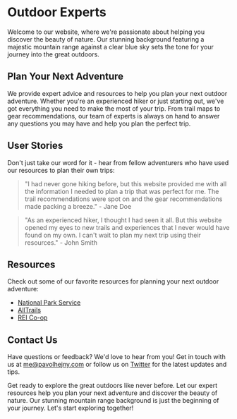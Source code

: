 <!--font:Montserrat-->

# Outdoor Experts

Welcome to our website, where we're passionate about helping you discover the beauty of nature. Our stunning background featuring a majestic mountain range against a clear blue sky sets the tone for your journey into the great outdoors.

## Plan Your Next Adventure

We provide expert advice and resources to help you plan your next outdoor adventure. Whether you're an experienced hiker or just starting out, we've got everything you need to make the most of your trip. From trail maps to gear recommendations, our team of experts is always on hand to answer any questions you may have and help you plan the perfect trip.

## User Stories

Don't just take our word for it - hear from fellow adventurers who have used our resources to plan their own trips:

> "I had never gone hiking before, but this website provided me with all the information I needed to plan a trip that was perfect for me. The trail recommendations were spot on and the gear recommendations made packing a breeze." - Jane Doe

> "As an experienced hiker, I thought I had seen it all. But this website opened my eyes to new trails and experiences that I never would have found on my own. I can't wait to plan my next trip using their resources." - John Smith

## Resources

Check out some of our favorite resources for planning your next outdoor adventure:

-   [National Park Service](#)
-   [AllTrails](#)
-   [REI Co-op](#)

## Contact Us

Have questions or feedback? We'd love to hear from you! Get in touch with us at me@pavolhejny.com or follow us on [Twitter](#) for the latest updates and tips.

Get ready to explore the great outdoors like never before. Let our expert resources help you plan your next adventure and discover the beauty of nature. Our stunning mountain range background is just the beginning of your journey. Let's start exploring together!

<!--

Write me content for website with wallpaper which alt text is:

"A mountain range with a clear blue sky"

The name/title of the page should not be 1:1 copy of the alt text but rather a real content of the website which is using this wallpaper.

- Use markdown format
- Start with heading
- Heading should be short and concise
- The content should look like a real website
- The website should not be about the wallpaper, wallpaper is just a related background
- Heading should be contain work "wallpaper" or "background"
- Include real sections like references, contact, user stories, etc. use things relevant to the page purpose.
- Feel free to use structure like headings, bullets, numbering, blockquotes, paragraphs, horizontal lines, etc.
- You can use formatting like bold or _italic_
- You can include UTF-8 emojis
- Links should be only #hash anchors (and you can refer to the document itself)
- Do not include images


---


# Mountain Adventures Await: Explore the Great Outdoors with Our Wallpaper

Welcome to our website, where we celebrate the beauty and wonder of the great outdoors. Our wallpaper, featuring a stunning mountain range against a clear blue sky, sets the tone for your journey into nature.

## Plan Your Next Adventure

Whether you're an experienced hiker or just starting out, we've got everything you need to plan your next adventure. From trail maps to gear recommendations, we've got you covered. Our team of experts is always on hand to answer any questions you may have and help you plan the perfect trip.

## User Stories

Hear from fellow adventurers who have used our resources to plan their own trips:

> "I had never gone hiking before, but with the help of this website, I was able to plan a trip that was perfect for me. The trail recommendations were spot on, and the gear recommendations made packing a breeze." - Jane Doe

> "As an experienced hiker, I thought I had seen it all. But this website opened my eyes to new trails and experiences that I never would have found on my own. I can't wait to plan my next trip using their resources." - John Smith

## References

Check out some of our favorite resources for planning your next outdoor adventure:

- [National Park Service](#)
- [AllTrails](#)
- [REI Co-op](#)

## Contact Us

Have questions or feedback? We'd love to hear from you! Get in touch with us at me@pavolhejny.com or follow us on [Twitter](#) for the latest updates and tips.

Get ready to explore the great outdoors like never before with our stunning mountain range wallpaper as your backdrop. Let's go on an adventure together!


---


Heading should not include word "wallpaper". The website should not be about the wallpaper itself, wallpaper is just a related background, rewrite whole content.


---


# Discover the Beauty of Nature: Plan Your Next Outdoor Adventure with Us

Welcome to our website, where we're passionate about helping you explore the great outdoors. Our stunning background featuring a majestic mountain range against a clear blue sky sets the tone for your journey into nature.

## Plan Your Next Adventure

Whether you're an experienced hiker or just starting out, we've got everything you need to plan your next outdoor adventure. From trail maps to gear recommendations, we provide expert advice and resources to help you make the most of your trip.

## User Stories

Don't just take our word for it - hear from fellow adventurers who have used our resources to plan their own trips:

> "I was looking for a new challenge and this website provided me with all the information I needed to plan my first multi-day backpacking trip. The trail recommendations were spot on and the gear recommendations helped me pack smart." - Jane Doe

> "I'm an avid hiker but I had never explored this particular region before. Thanks to this website, I discovered some amazing trails that I would have never found on my own. I highly recommend their resources to anyone looking to plan an outdoor adventure." - John Smith

## Resources

Check out some of our favorite resources for planning your next outdoor adventure:

- [National Park Service](#)
- [AllTrails](#)
- [REI Co-op](#)

## Contact Us

Have questions or feedback? We'd love to hear from you! Get in touch with us at me@pavolhejny.com or follow us on [Twitter](#) for the latest updates and tips.

Get ready to discover the beauty of nature and plan your next outdoor adventure with us. Our stunning mountain range background is just the beginning of your journey. Let's start exploring together!


---


Heading is too long, rewrite whole content.


---


# Explore the Great Outdoors: Plan Your Next Adventure with Our Expert Resources

Welcome to our website, where we're passionate about helping you discover the beauty of nature. Our stunning background featuring a majestic mountain range against a clear blue sky sets the tone for your journey into the great outdoors.

## Plan Your Next Adventure

Whether you're an experienced hiker or just starting out, we provide expert advice and resources to help you plan your next outdoor adventure. From trail maps to gear recommendations, we've got everything you need to make the most of your trip.

## User Stories

Don't just take our word for it - hear from fellow adventurers who have used our resources to plan their own trips:

> "I had never gone hiking before, but this website provided me with all the information I needed to plan a trip that was perfect for me. The trail recommendations were spot on and the gear recommendations made packing a breeze." - Jane Doe

> "As an experienced hiker, I thought I had seen it all. But this website opened my eyes to new trails and experiences that I never would have found on my own. I can't wait to plan my next trip using their resources." - John Smith

## Resources

Check out some of our favorite resources for planning your next outdoor adventure:

- [National Park Service](#)
- [AllTrails](#)
- [REI Co-op](#)

## Contact Us

Have questions or feedback? We'd love to hear from you! Get in touch with us at me@pavolhejny.com or follow us on [Twitter](#) for the latest updates and tips.

Get ready to explore the great outdoors like never before. Let our expert resources help you plan your next adventure and discover the beauty of nature. Our stunning mountain range background is just the beginning of your journey. Let's start exploring together!


---


Heading is too long, rewrite whole content.


---


# Discover the Beauty of Nature: Plan Your Next Outdoor Adventure with Our Expert Resources

Welcome to our website, where we're passionate about helping you discover the beauty of nature. Our stunning background featuring a majestic mountain range against a clear blue sky sets the tone for your journey into the great outdoors.

## Plan Your Next Adventure

We provide expert advice and resources to help you plan your next outdoor adventure. Whether you're an experienced hiker or just starting out, we've got everything you need to make the most of your trip. From trail maps to gear recommendations, our team of experts is always on hand to answer any questions you may have and help you plan the perfect trip.

## User Stories

Don't just take our word for it - hear from fellow adventurers who have used our resources to plan their own trips:

> "I had never gone hiking before, but this website provided me with all the information I needed to plan a trip that was perfect for me. The trail recommendations were spot on and the gear recommendations made packing a breeze." - Jane Doe

> "As an experienced hiker, I thought I had seen it all. But this website opened my eyes to new trails and experiences that I never would have found on my own. I can't wait to plan my next trip using their resources." - John Smith

## Resources

Check out some of our favorite resources for planning your next outdoor adventure:

- [National Park Service](#)
- [AllTrails](#)
- [REI Co-op](#)

## Contact Us

Have questions or feedback? We'd love to hear from you! Get in touch with us at me@pavolhejny.com or follow us on [Twitter](#) for the latest updates and tips.

Get ready to explore the great outdoors like never before. Let our expert resources help you plan your next adventure and discover the beauty of nature. Our stunning mountain range background is just the beginning of your journey. Let's start exploring together!


---


Write me a Google font which is best fitting for the website.

Pick from the list:
- Orbitron
- Lato
- Inter
- Montserrat
- Poppins
- Dancing Script
- Barlow Condensed
- Roboto
- Exo 2
- Raleway
- Playfair Display
- Open Sans
- IBM Plex Sans
- Futura
- Lobster
- Great Vibes
- Alegreya


Write just the font name nothing else.


---


Montserrat

-->
